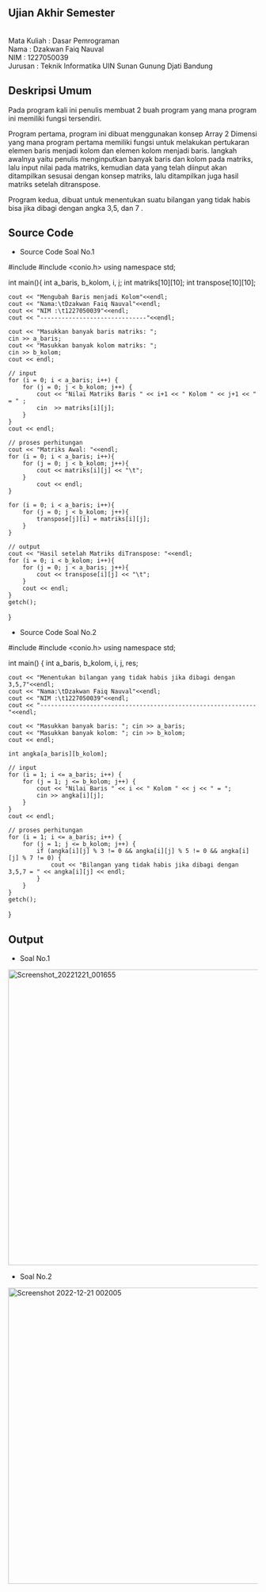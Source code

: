 ## Ujian Akhir Semester 
<br>Mata Kuliah 	: Dasar Pemrograman
<br> Nama		: Dzakwan Faiq Nauval
<br>NIM			: 1227050039
<br>Jurusan		: Teknik Informatika UIN Sunan Gunung Djati Bandung 

## Deskripsi Umum
Pada program kali ini penulis membuat 2 buah program yang mana program ini memiliki fungsi tersendiri.

Program pertama, program ini dibuat menggunakan konsep Array 2 Dimensi yang mana program pertama memiliki fungsi untuk melakukan pertukaran elemen baris menjadi kolom dan elemen kolom menjadi baris.
langkah awalnya yaitu penulis menginputkan banyak baris dan kolom pada matriks, lalu input nilai pada matriks, kemudian data yang telah diinput akan ditampilkan sesusai dengan konsep matriks, lalu ditampilkan juga hasil matriks setelah ditranspose.  

Program kedua, dibuat untuk menentukan suatu bilangan yang tidak habis bisa jika dibagi dengan angka 3,5, dan 7 .

## Source Code
- Source Code Soal No.1

#include <iostream>
#include <conio.h>
using namespace std;

int main(){
	int a_baris, b_kolom, i, j;
	int matriks[10][10];
	int transpose[10][10];

	cout << "Mengubah Baris menjadi Kolom"<<endl;
	cout << "Nama:\tDzakwan Faiq Nauval"<<endl;
	cout << "NIM :\t1227050039"<<endl;
	cout << "------------------------------"<<endl;
	
	cout << "Masukkan banyak baris matriks: ";
	cin >> a_baris;
	cout << "Masukkan banyak kolom matriks: ";
	cin >> b_kolom;
	cout << endl;
	
	// input 
	for (i = 0; i < a_baris; i++) {
		for (j = 0; j < b_kolom; j++) {
    		cout << "Nilai Matriks Baris " << i+1 << " Kolom " << j+1 << " = " ;
	  		cin  >> matriks[i][j];
    	}
	}
	cout << endl;

	// proses perhitungan
	cout << "Matriks Awal: "<<endl;
	for (i = 0; i < a_baris; i++){
		for (j = 0; j < b_kolom; j++){
			cout << matriks[i][j] << "\t";
    	}
    		cout << endl;
	}
  
	for (i = 0; i < a_baris; i++){
		for (j = 0; j < b_kolom; j++){
    		transpose[j][i] = matriks[i][j];
    	}
	}
	
	// output
	cout << "Hasil setelah Matriks diTranspose: "<<endl;
	for (i = 0; i < b_kolom; i++){
		for (j = 0; j < a_baris; j++){
      		cout << transpose[i][j] << "\t";
    	}
    	cout << endl;
	}
	getch();
}
- Source Code Soal No.2

#include <iostream>
#include <conio.h>
using namespace std;

int main() {
	int a_baris, b_kolom, i, j, res;
	
	cout << "Menentukan bilangan yang tidak habis jika dibagi dengan 3,5,7"<<endl;
	cout << "Nama:\tDzakwan Faiq Nauval"<<endl;
	cout << "NIM :\t1227050039"<<endl;
	cout << "-------------------------------------------------------------"<<endl;
	
	cout << "Masukkan banyak baris: "; cin >> a_baris;
	cout << "Masukkan banyak kolom: "; cin >> b_kolom;
	cout << endl;
	
	int angka[a_baris][b_kolom];
	
	// input
	for (i = 1; i <= a_baris; i++) {
		for (j = 1; j <= b_kolom; j++) {
			cout << "Nilai Baris " << i << " Kolom " << j << " = ";
			cin >> angka[i][j];
		}
	}
	cout << endl;
	
	// proses perhitungan
	for (i = 1; i <= a_baris; i++) {
		for (j = 1; j <= b_kolom; j++) {
			if (angka[i][j] % 3 != 0 && angka[i][j] % 5 != 0 && angka[i][j] % 7 != 0) {
				cout << "Bilangan yang tidak habis jika dibagi dengan 3,5,7 = " << angka[i][j] << endl;
			} 
		}
	}
	getch();
}
## Output
- Soal No.1
 <img width="597" alt="Screenshot_20221221_001655" src="https://user-images.githubusercontent.com/121118106/208793694-f979ac9a-802b-40b1-b377-913b2fd4191a.png">

- Soal No.2 
 <img width="598" alt="Screenshot 2022-12-21 002005" src="https://user-images.githubusercontent.com/121118106/208793791-29a21e2c-c76d-4f4e-8ab6-a064b7d327ef.png">


